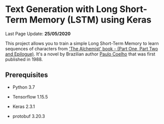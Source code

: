 # Text Generation with Long Short-Term Memory (LSTM) using Keras

Last Page Update: **25/05/2020**

This project allows you to train a simple Long Short-Term Memory to learn sequences of characters from ['The Alchemist' book -  (Part One, Part Two and Epilogue)](https://en.wikipedia.org/wiki/The_Alchemist_(novel)). It's a novel by Brazilian author [Paulo Coelho](https://en.wikipedia.org/wiki/Paulo_Coelho) that was first published in 1988.

## Prerequisites

* Python 3.7

* Tensorflow 1.15.5

* Keras 2.3.1

* protobuf 3.20.3
